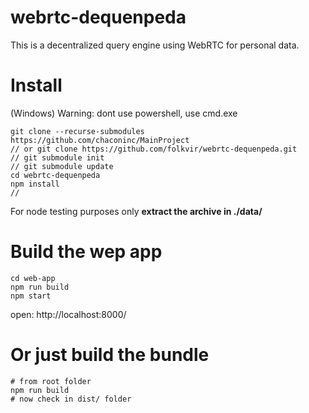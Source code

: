 # webrtc-dequenpeda
This is a decentralized query engine using WebRTC for personal data.

# Install

(Windows) Warning: dont use powershell, use cmd.exe

```
git clone --recurse-submodules https://github.com/chaconinc/MainProject
// or git clone https://github.com/folkvir/webrtc-dequenpeda.git
// git submodule init
// git submodule update
cd webrtc-dequenpeda
npm install
//
```

For node testing purposes only **extract the archive in ./data/**

# Build the wep app
```
cd web-app
npm run build
npm start
```
open: http://localhost:8000/


# Or just build the bundle
```
# from root folder
npm run build
# now check in dist/ folder
```
